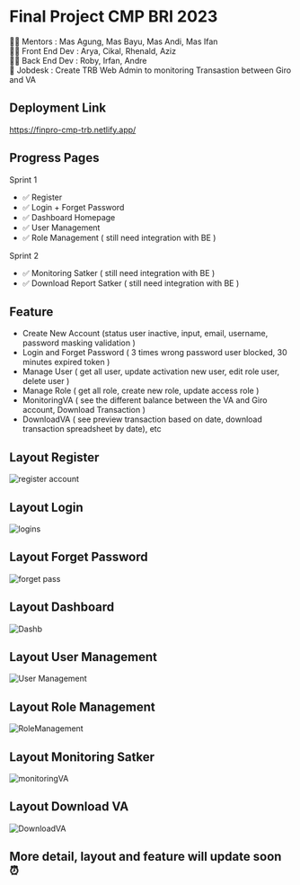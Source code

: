 # Final Project CMP BRI 2023
🧑‍🏫 Mentors : Mas Agung, Mas Bayu, Mas Andi, Mas Ifan <br>
👩‍💻 Front End Dev : Arya, Cikal, Rhenald, Aziz <br>
👨‍💻 Back End Dev : Roby, Irfan, Andre <br>
📌 Jobdesk : Create TRB Web Admin to monitoring Transastion between Giro and VA <br>

## Deployment Link 
https://finpro-cmp-trb.netlify.app/

## Progress Pages 
Sprint 1 
- ✅ Register
- ✅ Login + Forget Password
- ✅ Dashboard Homepage
- ✅ User Management
- ✅ Role Management ( still need integration with BE )

Sprint 2
- ✅ Monitoring Satker ( still need integration with BE )
- ✅ Download Report Satker ( still need integration with BE )

## Feature
- Create New Account (status user inactive, input, email, username, password masking validation )
- Login and Forget Password ( 3 times wrong password user blocked, 30 minutes expired token )
- Manage User ( get all user, update activation new user, edit role user, delete user )
- Manage Role ( get all role, create new role, update access role )
- MonitoringVA ( see the different balance between the VA and Giro account, Download Transaction )
- DownloadVA ( see preview transaction based on date, download transaction spreadsheet by date), etc <br>

## Layout Register
![register account](https://github.com/indahcikalao/Finpro-FE-CMP/assets/75374189/d48e26d5-828d-46dc-8bfe-1e6b22357e73)

## Layout Login
![logins](https://github.com/indahcikalao/Finpro-FE-CMP/assets/75374189/f03bf3aa-8c0d-4b27-b9ad-52b3b71334bc)

## Layout Forget Password
![forget pass](https://github.com/indahcikalao/Finpro-FE-CMP/assets/75374189/adb996a0-f94c-4579-b0aa-0dbd5f507852)

## Layout Dashboard
![Dashb](https://github.com/indahcikalao/Finpro-FE-CMP/assets/75374189/0e2f42ff-b465-48a7-8308-7c2a7a1fec8a)

## Layout User Management
![User Management](https://github.com/indahcikalao/Finpro-FE-CMP/assets/75374189/90277145-5f8f-44ac-9906-f2d6df190873)

## Layout Role Management
![RoleManagement](https://github.com/indahcikalao/Finpro-FE-CMP/assets/75374189/c80e76e7-8265-46c7-aac5-58c26b00bc35)

## Layout Monitoring Satker
![monitoringVA](https://github.com/indahcikalao/Finpro-FE-CMP/assets/75374189/c6e06634-60dc-4baa-a419-5334cfe681aa)

## Layout Download VA
![DownloadVA](https://github.com/indahcikalao/Finpro-FE-CMP/assets/75374189/935456a6-8d69-4cb7-b891-650e93ac052b)

## More detail, layout and feature will update soon ⏰
